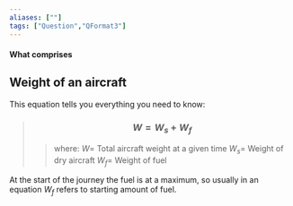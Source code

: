 ```yaml
---
aliases: [""]
tags: ["Question","QFormat3"]
---
```


#### What comprises
## Weight of an aircraft
This equation tells you everything you need to know:

> ### $$ W = W_s + W_f $$ 
>> where:
>> $W=$ Total aircraft weight at a given time
>> $W_s=$ Weight of dry aircraft
>> $W_f=$ Weight of fuel

At the start of the journey the fuel is at a maximum, so usually in an equation $W_f$ refers to starting amount of fuel.